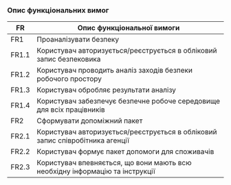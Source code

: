 ### Опис функціональних вимог
| FR          |  Опис функціональної вимоги                                                                                                                     |
| ----------- | ----------------------------------------------------------------------------------------------------------------------------------------------- |
| FR1         | Проаналізувати безпеку                                                                                                                          |
| FR1.1       | Користувач авторизується/реєструється в обліковий запис безпековика                                                                             |
| FR1.2       | Користувач проводить аналіз заходів безпеки робочого простору                                                                                   |            
| FR1.3       | Користувач обробляє результати аналізу                                                                                                          |
| FR1.4       | Користувач забезпечує безпечне робоче середовище для всіх працівників                                                                           |
| FR2         | Сформувати допоміжний пакет                                                                                                                     |
| FR2.1       | Користувач авторизується/реєструється в обліковий запис співробітника агенції                                                                   |
| FR2.2       | Користувач формує пакет допомоги для споживачів                                                                                                 |
| FR2.3       | Користувач впевняється, що вони мають всю необхідну інформацію та інструкції                                                                    |
